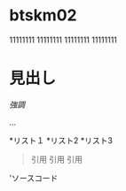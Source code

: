 # btskm02


11111111
11111111
11111111
11111111

# 見出し
_強調_

...

*リスト１
*リスト2
*リスト3

>引用
>引用
>引用


'ソースコード
